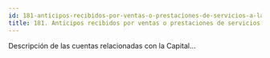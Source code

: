 ```yaml
---
id: 181-anticipos-recibidos-por-ventas-o-prestaciones-de-servicios-a-largo-plazo
title: 181. Anticipos recibidos por ventas o prestaciones de servicios a largo plazo
---
```

Descripción de las cuentas relacionadas con la Capital...
